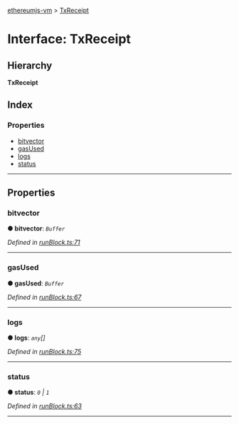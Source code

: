 [ethereumjs-vm](../README.md) > [TxReceipt](../interfaces/txreceipt.md)

# Interface: TxReceipt

## Hierarchy

**TxReceipt**

## Index

### Properties

* [bitvector](txreceipt.md#bitvector)
* [gasUsed](txreceipt.md#gasused)
* [logs](txreceipt.md#logs)
* [status](txreceipt.md#status)

---

## Properties

<a id="bitvector"></a>

###  bitvector

**● bitvector**: *`Buffer`*

*Defined in [runBlock.ts:71](https://github.com/ethereumjs/ethereumjs-vm/blob/c389bbb/lib/runBlock.ts#L71)*

___
<a id="gasused"></a>

###  gasUsed

**● gasUsed**: *`Buffer`*

*Defined in [runBlock.ts:67](https://github.com/ethereumjs/ethereumjs-vm/blob/c389bbb/lib/runBlock.ts#L67)*

___
<a id="logs"></a>

###  logs

**● logs**: *`any`[]*

*Defined in [runBlock.ts:75](https://github.com/ethereumjs/ethereumjs-vm/blob/c389bbb/lib/runBlock.ts#L75)*

___
<a id="status"></a>

###  status

**● status**: *`0` \| `1`*

*Defined in [runBlock.ts:63](https://github.com/ethereumjs/ethereumjs-vm/blob/c389bbb/lib/runBlock.ts#L63)*

___

